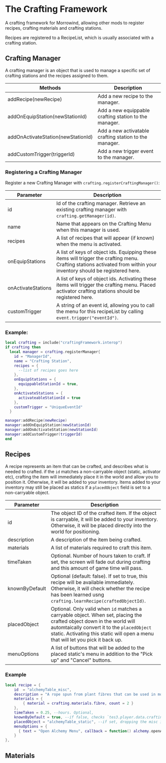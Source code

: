 # The Crafting Framework
A crafting framework for Morrowind, allowing other mods to register recipes, crafting materials and crafting stations.

Recipes are registered to a RecipeList, which is usually associated with a crafting station. 

## Crafting Manager

A crafting manager is an object that is used to manage a specific set of crafting stations and the recipes assigned to them.

| Methods | Description |
| ------- | ----------- |
| addRecipe(newRecipe) | Add a new recipe to the manager. |
| addOnEquipStation(newStationId) | Add a new equippable crafting station to the manager. | 
| addOnActivateStation(newStationId) | Add a new activatable crafting station to the manager. |
| addCustomTrigger(triggerId) | Add a new trigger event to the manager. |

### Registering a Crafting Manager

Register a new Crafting Manager with `crafting.registerCraftingManager()`:

| Parameter | Description |
| --------- | ----------- |
| id | Id of the crafting manager. Retrieve an existing crafting manager with `crafting.getManager(id)`. |
| name | Name that appears on the Crafting Menu when this manager is used. |
| recipes   | A list of recipes that will appear (if known) when the menu is activated. |
| onEquipStations | A list of keys of object ids. Equipping these items will trigger the crafting menu. Crafting stations activated from within your inventory should be registered here. |
| onActivateStations | A list of keys of object ids. Activating these items will trigger the crafting menu. Placed activator crafting stations should be registered here. |
| customTrigger | A string of an event id, allowing you to call the menu for this recipeList by calling `event.trigger("eventId")`. |

### Example:

```lua
local crafting = include("craftingFramework.interop")
if crafting then
  local manager = crafting.registerManager{
    id = "ManagerId",
    name = "Crafting Station",
    recipes = {
      --list of recipes goes here
    },
    onEquipStations = {
      equippableStationId = true,
    },
    onActivateStations = {
      activateableStationId = true
    },
    customTrigger = "UniqueEventId"
  }

manager:addRecipe(newRecipe)
manager:addOnEquipStation(newStationId)
manager:addOnActivateStation(newStationId)
manager:addCustomTrigger(triggerId)
end
```

## Recipes

A recipe represents an item that can be crafted, and describes what is needed to crafted. if the `id` matches a non-carryable object (static, activator etc), crafting the item will immediately place it in the world and allow you to position it. Otherwise, it will be added to your inventory. Items added to your inventory may still be placed as statics if a `placedObject` field is set to a non-carryable object.

| Parameter | Description |
| --------- | ----------- |
| id | The object ID of the crafted item. If the object is carryable, it will be added to your inventory. Otherwise, it will be placed directly into the world for positioning. |
| description | A description of the item being crafted. |
| materials | A list of materials required to craft this item. |
| timeTaken | Optional. Number of hours taken to craft. If set, the screen will fade out during crafting and this amount of game time will pass. |
| knownByDefault | Optional (default: false). If set to true, this recipe will be available immediately. Otherwise, it will check whether the recipe has been learned usng `crafting.learnRecipe(craftedObjectId)`. |
| placedObject | Optional. Only valid when `id` matches a carryable object. When set, placing the crafted object down in the world will automtaically convert it to the `placedObject` static. Activating this static will open a menu that will let you pick it back up. |
| menuOptions | A list of buttons that will be added to the placed static's menu in addition to the "Pick up" and "Cancel" buttons. |


### Example

```lua
local recipe = {
    id  = "alchemyTable_misc",
    description = "A rope spun from plant fibres that can be used in more advanced crafting recipes.",
    materials = {
        { material = crafting.materials.fibre, count = 2 }
    },
    timeTaken = 0.25, --hours. Optional,
    knownByDefault = true, --if false, checks `tes3.player.data.craftingFramework.recipes["alchemyTable_misc"].known`
    placedObject = "alchemyTable_static", --if set, dropping the misc item will automatically place it as a positionable static.
    menuOptions = {
      { text = "Open Alchemy Menu", callback = function() alchemy.openAlchemyMenu() end }
    }
},
```

## Materials
